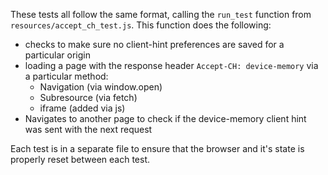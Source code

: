 These tests all follow the same format, calling the `run_test` function from
`resources/accept_ch_test.js`. This function does the following:

 * checks to make sure no client-hint preferences are saved for a particular origin
 * loading a page with the response header `Accept-CH: device-memory` via a
   particular method:
    * Navigation (via window.open)
    * Subresource (via fetch)
    * iframe (added via js)
 * Navigates to another page to check if the device-memory client hint was sent
   with the next request

Each test is in a separate file to ensure that the browser and it's state is
properly reset between each test.
